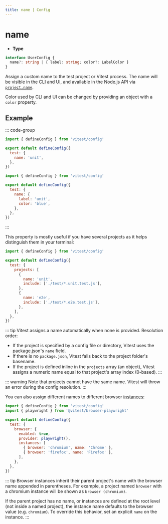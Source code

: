 ```yaml
---
title: name | Config
---
```


# name
- **Type**

```ts
interface UserConfig {
  name?: string | { label: string; color?: LabelColor }
}
```

Assign a custom name to the test project or Vitest process. The name will be visible in the CLI and UI, and available in the Node.js API via [`project.name`](/advanced/api/test-project#name).

Color used by CLI and UI can be changed by providing an object with a `color` property.

<!-- TODO: show how reporter prints it (terminal and UI) -->

## Example

::: code-group
```js [string]
import { defineConfig } from 'vitest/config'

export default defineConfig({
  test: {
    name: 'unit',
  },
})
```
```js [object]
import { defineConfig } from 'vitest/config'

export default defineConfig({
  test: {
    name: {
      label: 'unit',
      color: 'blue',
    },
  },
})
```
:::

This property is mostly useful if you have several projects as it helps distinguish them in your terminal:

```js [vitest.config.js]
import { defineConfig } from 'vitest/config'

export default defineConfig({
  test: {
    projects: [
      {
        name: 'unit',
        include: ['./test/*.unit.test.js'],
      },
      {
        name: 'e2e',
        include: ['./test/*.e2e.test.js'],
      },
    ],
  },
})
```

::: tip
Vitest assigns a name automatically when none is provided. Resolution order:

- If the project is specified by a config file or directory, Vitest uses the package.json's `name` field.
- If there is no `package.json`, Vitest falls back to the project folder's basename.
- If the project is defined inline in the `projects` array (an object), Vitest assigns a numeric name equal to that project's array index (0-based).
:::

::: warning
Note that projects cannot have the same name. Vitest will throw an error during the config resolution.
:::

You can also assign different names to different browser [instances](/config/browser/instances):

```js [vitest.config.js]
import { defineConfig } from 'vitest/config'
import { playwright } from '@vitest/browser-playwright'

export default defineConfig({
  test: {
    browser: {
      enabled: true,
      provider: playwright(),
      instances: [
        { browser: 'chromium', name: 'Chrome' },
        { browser: 'firefox', name: 'Firefox' },
      ],
    },
  },
})
```

::: tip
Browser instances inherit their parent project's name with the browser name appended in parentheses. For example, a project named `browser` with a chromium instance will be shown as `browser (chromium)`.

If the parent project has no name, or instances are defined at the root level (not inside a named project), the instance name defaults to the browser value (e.g. `chromium`). To override this behavior, set an explicit `name` on the instance.
:::
